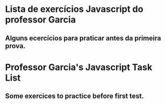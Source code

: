 # Lista de exercícios Javascript do professor Garcia
## Alguns ecercícios para praticar antes da primeira prova.
# Professor Garcia's Javascript Task List
## Some exercices to practice before first test.